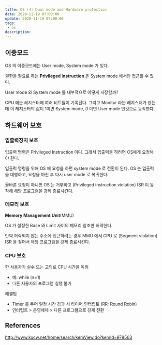 ```yaml
---
title: OS (4) Dual mode and Hardware protection
date: 2020-11-19 07:00:00
update: 2020-11-19 07:00:00
tags:
 - os
description:
---
```


## 이중모드

OS 의 이중모드에는 User mode, System mode 가 있다.

권한을 필요로 하는 **Privileged Instruction** 은 System mode 에서만 접근할 수 있다.

User mode 와 System mode 를 내부적으로 어떻게 저장할까?

CPU 에는 레지스터에 여러 비트들이 기록된다. 그리고 Monitor 라는 레지스터가 있는데 이 레지스터의 값이 1이면 System mode, 0 이면 User mode 인것으로 동작한다.

## 하드웨어 보호

### 입출력장치 보호

입출력 명령은 Privileged Instruction 이다. 그래서 입출력을 하려면 OS에게 요청해야 한다.

입출력 명령을 위해 OS 에 요청을 하면 system mode 로 전환이 된다. OS 는 입출력을 대행하고, 요청을 마친 후 다시 user mode 로 복귀한다.

올바른 요청이 아니면 OS 는 거부하고 (Privileged instruction violation) ISR 이 동작해 해당 프로그램을 강제 종료시킨다.

### 메모리 보호

**Memory Management Unit**(MMU)

OS 가 설정한 Base 와 Limit 사이의 메모리 참조만 허락한다.

만약 허락되지 않는 주소에 접근하려는 경우 MMU 에서 CPU 로 (Segment violation) ISR 을 걸어서 해당 프로그램을 강제 종료시킨다.

### CPU 보호

한 사용자가 실수 또는 고의로 CPU 시간을 독점

- 예: while (n=1)
- 다른 사용자의 프로그램 실행 불가

해결법

- Timer 를 두어 일정 시간 경과 시 타이머 인터럽트 (RR: Round Robin)
- 인터럽트 > 운영체제 > 다른 프로그램으로 강제 전환

## References

http://www.kocw.net/home/search/kemView.do?kemId=978503
